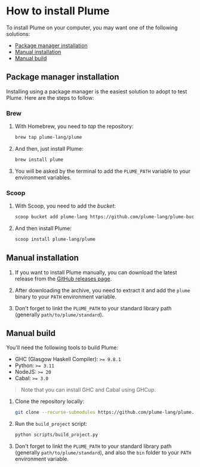 # How to install Plume

To install Plume on your computer, you may want one of the following solutions:

- [Package manager installation](#package-manager-installation)
- [Manual installation](#manual-installation)
- [Manual build](#manual-build)


## Package manager installation

Installing using a package manager is the easiest solution to adopt to test Plume. Here are the steps to follow:

### Brew

1. With Homebrew, you need to *tap* the repository:
    ```bash
    brew tap plume-lang/plume
    ```

2. And then, just install Plume:
    ```bash
    brew install plume
    ```

3. You will be asked by the terminal to add the `PLUME_PATH` variable to your environment variables.

### Scoop

1. With Scoop, you need to add the *bucket*:

    ```bash
    scoop bucket add plume-lang https://github.com/plume-lang/plume-bucket
    ```

2. And then install Plume:

    ```bash
    scoop install plume-lang/plume
    ```

## Manual installation

1. If you want to install Plume manually, you can download the latest release from the [GitHub releases page](https://github.com/plume-lang/plume/releases).

2. After downloading the archive, you need to extract it and add the `plume` binary to your `PATH` environment variable.

3. Don't forget to linkt the `PLUME_PATH` to your standard library path (generally `path/to/plume/standard`).

## Manual build

You'll need the following tools to build Plume:

- GHC (Glasgow Haskell Compiler): `>= 9.8.1`
- Python: `>= 3.11`
- NodeJS: `>= 20`
- Cabal: `>= 3.0`

> Note that you can install GHC and Cabal using GHCup.

1. Clone the repository locally:
    ```bash
    git clone --recurse-submodules https://github.com/plume-lang/plume.git
    ```
2. Run the `build_project` script:
    ```bash
    python scripts/build_project.py
    ```
3. Don't forget to linkt the `PLUME_PATH` to your standard library path (generally `path/to/plume/standard`), and also the `bin` folder to your `PATH` environment variable.